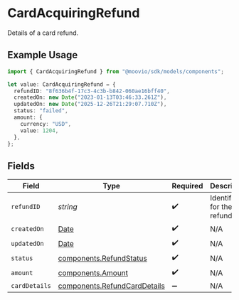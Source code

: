 # CardAcquiringRefund

Details of a card refund.

## Example Usage

```typescript
import { CardAcquiringRefund } from "@moovio/sdk/models/components";

let value: CardAcquiringRefund = {
  refundID: "8f636b4f-17c3-4c3b-b842-060ae16bff40",
  createdOn: new Date("2023-01-13T03:46:33.261Z"),
  updatedOn: new Date("2025-12-26T21:29:07.710Z"),
  status: "failed",
  amount: {
    currency: "USD",
    value: 1204,
  },
};
```

## Fields

| Field                                                                                         | Type                                                                                          | Required                                                                                      | Description                                                                                   |
| --------------------------------------------------------------------------------------------- | --------------------------------------------------------------------------------------------- | --------------------------------------------------------------------------------------------- | --------------------------------------------------------------------------------------------- |
| `refundID`                                                                                    | *string*                                                                                      | :heavy_check_mark:                                                                            | Identifier for the refund.                                                                    |
| `createdOn`                                                                                   | [Date](https://developer.mozilla.org/en-US/docs/Web/JavaScript/Reference/Global_Objects/Date) | :heavy_check_mark:                                                                            | N/A                                                                                           |
| `updatedOn`                                                                                   | [Date](https://developer.mozilla.org/en-US/docs/Web/JavaScript/Reference/Global_Objects/Date) | :heavy_check_mark:                                                                            | N/A                                                                                           |
| `status`                                                                                      | [components.RefundStatus](../../models/components/refundstatus.md)                            | :heavy_check_mark:                                                                            | N/A                                                                                           |
| `amount`                                                                                      | [components.Amount](../../models/components/amount.md)                                        | :heavy_check_mark:                                                                            | N/A                                                                                           |
| `cardDetails`                                                                                 | [components.RefundCardDetails](../../models/components/refundcarddetails.md)                  | :heavy_minus_sign:                                                                            | N/A                                                                                           |